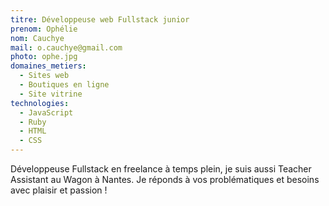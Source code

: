```yaml
---
titre: Développeuse web Fullstack junior
prenom: Ophélie
nom: Cauchye
mail: o.cauchye@gmail.com
photo: ophe.jpg
domaines_metiers:
  - Sites web
  - Boutiques en ligne
  - Site vitrine
technologies:
  - JavaScript
  - Ruby
  - HTML
  - CSS
---
```


Développeuse Fullstack en freelance à temps plein, je suis aussi Teacher Assistant au Wagon à Nantes.
Je réponds à vos problématiques et besoins avec plaisir et passion !
